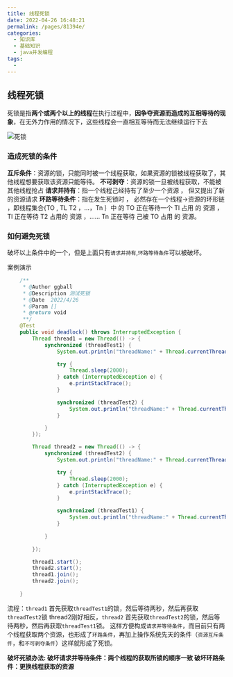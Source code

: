 ```yaml
---
title: 线程死锁
date: 2022-04-26 16:48:21
permalink: /pages/81394e/
categories:
  - 知识库
  - 基础知识
  - java并发编程
tags:
  - 
---
```

## 线程死锁

死锁是指**两个或两个以上的线程**在执行过程中，**因争夺资源而造成的互相等待的现象**，在无外力作用的情况下，这些线程会一直相互等待而无法继续运行下去


![死锁](https://img.ggball.top/picGo/20220426165050.png)

### 造成死锁的条件

**互斥条件**：资源的锁，只能同时被一个线程获取，如果资源的锁被线程获取了，其他线程想要获取该资源只能等待。
**不可剥夺**：资源的锁一旦被线程获取，不能被其他线程抢占
**请求并持有**：指一个线程己经持有了至少一个资源 ， 但又提出了新的资源请求 
**环路等待条件**：指在发生死锁时 ， 必然存在一个线程→资源的环形链 ，即线程集合{TO , TL T2 ，…，Tn ｝中 的 TO 正在等待一个 Tl 占用 的 资源 ，Tl 正在等待 T2 占用的 资源 ，…… Tn 正在等待 己被 TO 占用 的 资源。
### 如何避免死锁

破坏以上条件中的一个，但是上面只有`请求并持有`,`环路等待条件`可以被破坏。

案例演示
```java
    /**
     * @Author ggball
     * @Description 测试死锁
     * @Date  2022/4/26
     * @Param []
     * @return void
     **/
    @Test
    public void deadlock() throws InterruptedException {
        Thread thread1 = new Thread(() -> {
            synchronized (threadTest1) {
                System.out.println("threadName:" + Thread.currentThread().getName() + "，获取threadTest1");

                try {
                    Thread.sleep(2000);
                } catch (InterruptedException e) {
                    e.printStackTrace();
                }

                synchronized (threadTest2) {
                    System.out.println("threadName:" + Thread.currentThread().getName() + "，获取threadTest2");
                }

            }
        });

        Thread thread2 = new Thread(() -> {
            synchronized (threadTest2) {
                System.out.println("threadName:" + Thread.currentThread().getName() + "，获取threadTest2");

                try {
                    Thread.sleep(2000);
                } catch (InterruptedException e) {
                    e.printStackTrace();
                }

                synchronized (threadTest1) {
                    System.out.println("threadName:" + Thread.currentThread().getName() + "，获取threadTest1");
                }

            }
            
        });

        thread1.start();
        thread2.start();
        thread1.join();
        thread2.join();
        
    }
```

流程：`thread1` 首先获取`threadTest1`的锁，然后等待两秒，然后再获取`threadTest2`锁
thread2刚好相反，`thread2` 首先获取`threadTest2`的锁，然后等待两秒，然后再获取`threadTest1`锁。
这样方便构成`请求并等待条件`，而目前只有两个线程获取两个资源，也形成了`环路条件`，再加上操作系统先天的条件（`资源互斥条件`，和`不可剥夺条件`）这样就形成了死锁。

**破坏死锁办法:
破坏请求并等待条件：两个线程的获取所锁的顺序一致
破坏环路条件：更换线程获取的资源**


